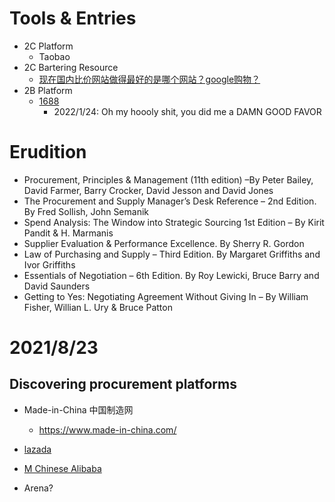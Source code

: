 # Tools & Entries
- 2C Platform
  - Taobao
- 2C Bartering Resource
  - [现在国内比价网站做得最好的是哪个网站？google购物？](https://www.zhihu.com/question/19602946)
- 2B Platform
  - [1688](https://s.1688.com/)
    - 2022/1/24: Oh my hoooly shit, you did me a DAMN GOOD FAVOR

# Erudition
- Procurement, Principles & Management (11th edition) –By Peter Bailey, David Farmer, Barry Crocker, David Jesson and David Jones
- The Procurement and Supply Manager’s Desk Reference – 2nd Edition. By Fred Sollish, John Semanik
- Spend Analysis: The Window into Strategic Sourcing 1st Edition – By Kirit Pandit & H. Marmanis
- Supplier Evaluation & Performance Excellence. By Sherry R. Gordon
- Law of Purchasing and Supply – Third Edition. By Margaret Griffiths and Ivor Griffiths
- Essentials of Negotiation – 6th Edition. By Roy Lewicki, Bruce Barry and David Saunders
- Getting to Yes: Negotiating Agreement Without Giving In – By William Fisher, Willian L. Ury & Bruce Patton
# 2021/8/23
## Discovering procurement platforms
- Made-in-China 中国制造网
  - https://www.made-in-china.com/

- [lazada](https://taobao.lazada.sg/?spm=a26352.15231885.0.0.7de51e62eI0o6e)
- [M Chinese Alibaba](https://m.chinese.alibaba.com/)
- Arena?